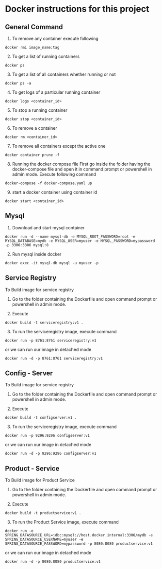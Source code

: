 # Docker instructions for this project

## General Command

1) To remove any container execute following

```
docker rmi image_name:tag
```

2) To get a list of running containers

```
docker ps
```

3) To get a list of all containers whether running or not

```
docker ps -a
```

4) To get logs of a particular running container
```
docker logs <container_id>
```

5) To stop a running container
```
docker stop <container_id>
```

6) To remove a container
```
docker rm <container_id>
```

7) To remove all containers except the active one
```
docker container prune -f
```

8) Running the docker compose file
First go inside the folder having the docker-compose file and open it in command prompt or powershell in admin mode.
Execute following command
```
docker-compose -f docker-compose.yaml up
```

9) start a docker container using container id
```
docker start <container_id>
```

## Mysql

1) Download and start mysql container

```
docker run -d --name mysql-db -e MYSQL_ROOT_PASSWORD=root -e MYSQL_DATABASE=mydb -e MYSQL_USER=myuser -e MYSQL_PASSWORD=mypassword -p 3306:3306 mysql:8

```

2) Run mysql inside docker

```
docker exec -it mysql-db mysql -u myuser -p

```

## Service Registry

To Build image for service registry

1) Go to the folder containing the Dockerfile and open command prompt or powershell in admin mode.

2) Execute

```
docker build -t serviceregistry:v1 .
```

3) To run the serviceregistry image, execute command

```
docker run -p 8761:8761 serviceregistry:v1
```
or we can run our image in detached mode

```
docker run -d -p 8761:8761 serviceregistry:v1
```

## Config - Server

To Build image for service registry

1) Go to the folder containing the Dockerfile and open command prompt or powershell in admin mode.

2) Execute

```
docker build -t configserver:v1 .
```

3) To run the serviceregistry image, execute command

```
docker run -p 9296:9296 configserver:v1
```
or we can run our image in detached mode

```
docker run -d -p 9296:9296 configserver:v1
```

## Product - Service

To Build image for Product Service

1) Go to the folder containing the Dockerfile and open command prompt or powershell in admin mode.

2) Execute

```
docker build -t productservice:v1 .
```

3) To run the Product Service image, execute command

```
docker run -e SPRING_DATASOURCE_URL=jdbc:mysql://host.docker.internal:3306/mydb -e SPRING_DATASOURCE_USERNAME=myuser -e SPRING_DATASOURCE_PASSWORD=mypassword -p 8080:8080 productservice:v1
```
or we can run our image in detached mode

```
docker run -d -p 8080:8080 productservice:v1